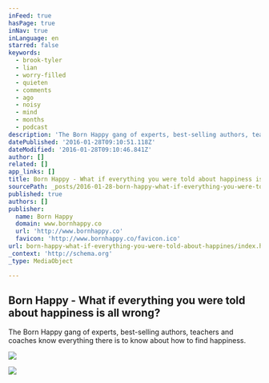 ```yaml
---
inFeed: true
hasPage: true
inNav: true
inLanguage: en
starred: false
keywords:
  - brook-tyler
  - lian
  - worry-filled
  - quieten
  - comments
  - ago
  - noisy
  - mind
  - months
  - podcast
description: 'The Born Happy gang of experts, best-selling authors, teachers and coaches know everything there is to know about how to find happiness.'
datePublished: '2016-01-28T09:10:51.118Z'
dateModified: '2016-01-28T09:10:46.841Z'
author: []
related: []
app_links: []
title: Born Happy - What if everything you were told about happiness is all wrong?
sourcePath: _posts/2016-01-28-born-happy-what-if-everything-you-were-told-about-happines.md
published: true
authors: []
publisher:
  name: Born Happy
  domain: www.bornhappy.co
  url: 'http://www.bornhappy.co'
  favicon: 'http://www.bornhappy.co/favicon.ico'
url: born-happy-what-if-everything-you-were-told-about-happines/index.html
_context: 'http://schema.org'
_type: MediaObject

---
```

<article style=""><h1>Born Happy - What if everything you were told about happiness is all wrong?</h1><p>The Born Happy gang of experts, best-selling authors, teachers and coaches know everything there is to know about how to find happiness.</p><img src="https://s3-us-west-2.amazonaws.com/the-grid-img/p/6a8e3ea77b8739bc4746bd5ccaa30f394f6d03bd.jpg" /></article>

![](https://the-grid-user-content.s3-us-west-2.amazonaws.com/a385eb2c-b842-4d02-afbf-dbaaaa6fce36.png)